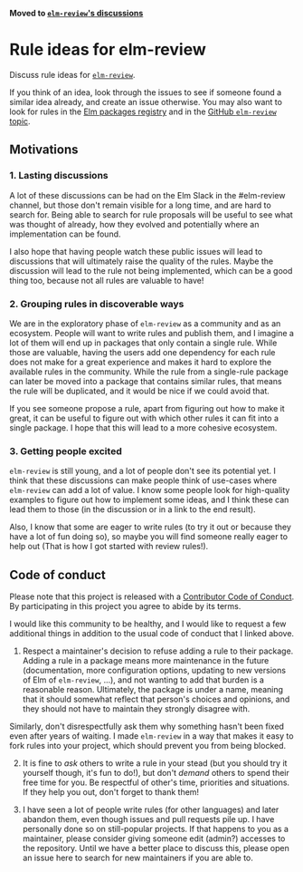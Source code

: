 **Moved to [`elm-review`'s discussions](https://github.com/jfmengels/elm-review/discussions/categories/rule-ideas)**

# Rule ideas for elm-review

Discuss rule ideas for [`elm-review`].

If you think of an idea, look through the issues to see if someone found a similar idea already, and create an issue otherwise.
You may also want to look for rules in the [Elm packages registry](https://package.elm-lang.org/) and in the [GitHub `elm-review` topic](https://github.com/topics/elm-review).

## Motivations

### 1. Lasting discussions

A lot of these discussions can be had on the Elm Slack in the #elm-review channel, but those don't remain visible for a long time, and are hard to search for. Being able to search for rule proposals will be useful to see what was thought of already, how they evolved and potentially where an implementation can be found.

I also hope that having people watch these public issues will lead to discussions that will ultimately raise the quality of the rules. Maybe the discussion will lead to the rule not being implemented, which can be a good thing too, because not all rules are valuable to have!

### 2. Grouping rules in discoverable ways

We are in the exploratory phase of `elm-review` as a community and as an ecosystem. People will want to write rules and publish them, and I imagine a lot of them will end up in packages that only contain a single rule. While those are valuable, having the users add one dependency for each rule does not make for a great experience and makes it hard to explore the available rules in the community. While the rule from a single-rule package can later be moved into a package that contains similar rules, that means the rule will be duplicated, and it would be nice if we could avoid that.

If you see someone propose a rule, apart from figuring out how to make it great, it can be useful to figure out with which other rules it can fit into a single package. I hope that this will lead to a more cohesive ecosystem.

### 3. Getting people excited

`elm-review` is still young, and a lot of people don't see its potential yet. I think that these discussions can make people think of use-cases where `elm-review` can add a lot of value. I know some people look for high-quality examples to figure out how to implement some ideas, and I think these can lead them to those (in the discussion or in a link to the end result).

Also, I know that some are eager to write rules (to try it out or because they have a lot of fun doing so), so maybe you will find someone really eager to help out (That is how I got started with review rules!).

## Code of conduct

Please note that this project is released with a [Contributor Code of Conduct](CODE-OF-CONDUCT.md). By participating in this project you agree to abide by its terms.

I would like this community to be healthy, and I would like to request a few additional things in addition to the usual code of conduct that I linked above.

1. Respect a maintainer's decision to refuse adding a rule to their package. Adding a rule in a package means more maintenance in the future (documentation, more configuration options, updating to new versions of Elm of `elm-review`, ...), and not wanting to add that burden is a reasonable reason. Ultimately, the package is under a name, meaning that it should somewhat reflect that person's choices and opinions, and they should not have to maintain they strongly disagree with.

  Similarly, don't disrespectfully ask them why something hasn't been fixed even after years of waiting. I made `elm-review` in a way that makes it easy to fork rules into your project, which should prevent you from being blocked.

2. It is fine to *ask* others to write a rule in your stead (but you should try it yourself though, it's fun to do!), but don't *demand* others to spend their free time for you. Be respectful of other's time, priorities and situations. If they help you out, don't forget to thank them!

3. I have seen a lot of people write rules (for other languages) and later abandon them, even though issues and pull requests pile up. I have personally done so on still-popular projects. If that happens to you as a maintainer, please consider giving someone edit (admin?) accesses to the repository. Until we have a better place to discuss this, please open an issue here to search for new maintainers if you are able to.

[`elm-review`]: https://github.com/topics/elm-review
